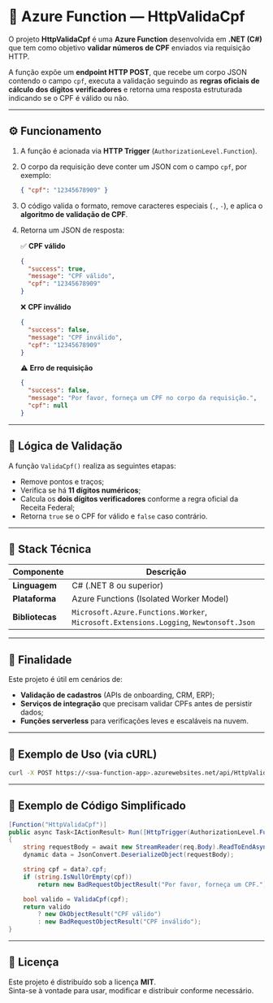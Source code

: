 # 🧾 Azure Function — HttpValidaCpf

O projeto **HttpValidaCpf** é uma **Azure Function** desenvolvida em **.NET (C#)** que tem como objetivo **validar números de CPF** enviados via requisição HTTP.

A função expõe um **endpoint HTTP POST**, que recebe um corpo JSON contendo o campo `cpf`, executa a validação seguindo as **regras oficiais de cálculo dos dígitos verificadores** e retorna uma resposta estruturada indicando se o CPF é válido ou não.

---

## ⚙️ Funcionamento

1. A função é acionada via **HTTP Trigger** (`AuthorizationLevel.Function`).
2. O corpo da requisição deve conter um JSON com o campo `cpf`, por exemplo:

   ```json
   { "cpf": "12345678909" }
   ```

3. O código valida o formato, remove caracteres especiais (`.`, `-`), e aplica o **algoritmo de validação de CPF**.
4. Retorna um JSON de resposta:

   ✅ **CPF válido**
   ```json
   {
     "success": true,
     "message": "CPF válido",
     "cpf": "12345678909"
   }
   ```

   ❌ **CPF inválido**
   ```json
   {
     "success": false,
     "message": "CPF inválido",
     "cpf": "12345678909"
   }
   ```

   ⚠️ **Erro de requisição**
   ```json
   {
     "success": false,
     "message": "Por favor, forneça um CPF no corpo da requisição.",
     "cpf": null
   }
   ```

---

## 🧮 Lógica de Validação

A função `ValidaCpf()` realiza as seguintes etapas:

- Remove pontos e traços;
- Verifica se há **11 dígitos numéricos**;
- Calcula os **dois dígitos verificadores** conforme a regra oficial da Receita Federal;
- Retorna `true` se o CPF for válido e `false` caso contrário.

---

## 🧰 Stack Técnica

| Componente | Descrição |
|-------------|------------|
| **Linguagem** | C# (.NET 8 ou superior) |
| **Plataforma** | Azure Functions (Isolated Worker Model) |
| **Bibliotecas** | `Microsoft.Azure.Functions.Worker`, `Microsoft.Extensions.Logging`, `Newtonsoft.Json` |

---

## 🧩 Finalidade

Este projeto é útil em cenários de:

- **Validação de cadastros** (APIs de onboarding, CRM, ERP);
- **Serviços de integração** que precisam validar CPFs antes de persistir dados;
- **Funções serverless** para verificações leves e escaláveis na nuvem.

---

## 🚀 Exemplo de Uso (via cURL)

```bash
curl -X POST https://<sua-function-app>.azurewebsites.net/api/HttpValidaCpf      -H "Content-Type: application/json"      -d "{\"cpf\":\"12345678909\"}"
```

---

## 📝 Exemplo de Código Simplificado

```csharp
[Function("HttpValidaCpf")]
public async Task<IActionResult> Run([HttpTrigger(AuthorizationLevel.Function, "post")] HttpRequest req)
{
    string requestBody = await new StreamReader(req.Body).ReadToEndAsync();
    dynamic data = JsonConvert.DeserializeObject(requestBody);

    string cpf = data?.cpf;
    if (string.IsNullOrEmpty(cpf))
        return new BadRequestObjectResult("Por favor, forneça um CPF.");

    bool valido = ValidaCpf(cpf);
    return valido
        ? new OkObjectResult("CPF válido")
        : new BadRequestObjectResult("CPF inválido");
}
```

---

## 📜 Licença

Este projeto é distribuído sob a licença **MIT**.  
Sinta-se à vontade para usar, modificar e distribuir conforme necessário.
